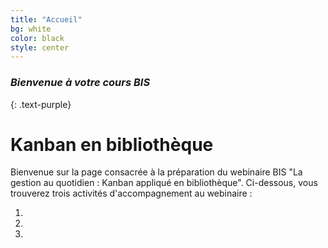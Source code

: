 ```yaml
---
title: "Accueil"
bg: white
color: black
style: center
---
```


### *Bienvenue à votre cours BIS*

{: .text-purple}

# Kanban en bibliothèque

Bienvenue sur la page consacrée à la préparation du webinaire BIS "La gestion au quotidien : Kanban appliqué en bibliothèque". Ci-dessous, vous trouverez trois activités d'accompagnement au webinaire : 

1.
2.
3.
